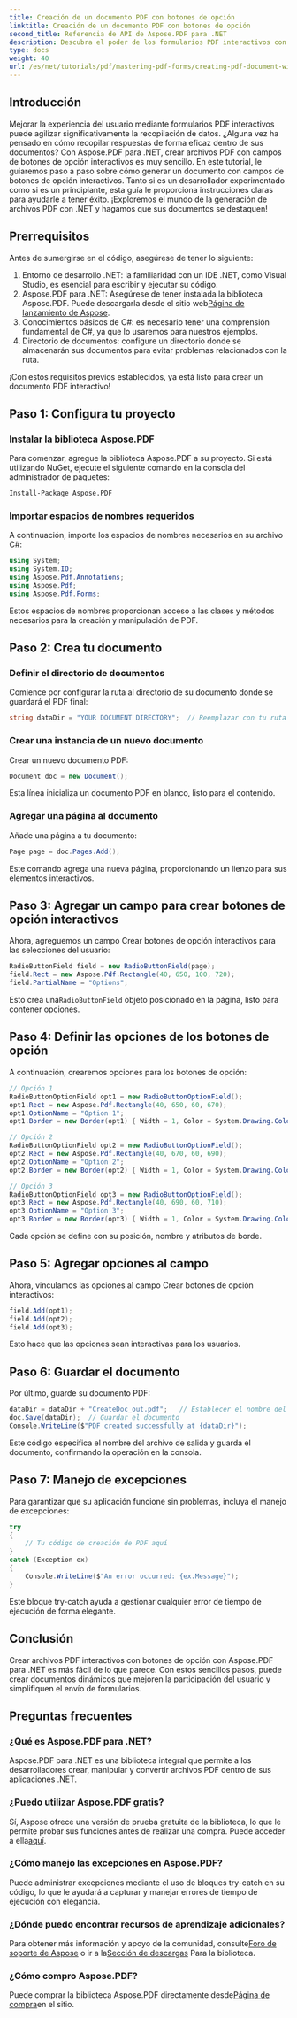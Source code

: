 ```yaml
---
title: Creación de un documento PDF con botones de opción
linktitle: Creación de un documento PDF con botones de opción
second_title: Referencia de API de Aspose.PDF para .NET
description: Descubra el poder de los formularios PDF interactivos con Aspose.PDF para .NET. En este completo tutorial, aprenda a crear de manera eficaz archivos PDF con campos.
type: docs
weight: 40
url: /es/net/tutorials/pdf/mastering-pdf-forms/creating-pdf-document-with-radio-buttons/
---
```

## Introducción

Mejorar la experiencia del usuario mediante formularios PDF interactivos puede agilizar significativamente la recopilación de datos. ¿Alguna vez ha pensado en cómo recopilar respuestas de forma eficaz dentro de sus documentos? Con Aspose.PDF para .NET, crear archivos PDF con campos de botones de opción interactivos es muy sencillo. En este tutorial, le guiaremos paso a paso sobre cómo generar un documento con campos de botones de opción interactivos. Tanto si es un desarrollador experimentado como si es un principiante, esta guía le proporciona instrucciones claras para ayudarle a tener éxito. ¡Exploremos el mundo de la generación de archivos PDF con .NET y hagamos que sus documentos se destaquen!

## Prerrequisitos

Antes de sumergirse en el código, asegúrese de tener lo siguiente:

1. Entorno de desarrollo .NET: la familiaridad con un IDE .NET, como Visual Studio, es esencial para escribir y ejecutar su código.
2.  Aspose.PDF para .NET: Asegúrese de tener instalada la biblioteca Aspose.PDF. Puede descargarla desde el sitio web[Página de lanzamiento de Aspose](https://releases.aspose.com/pdf/net/).
3. Conocimientos básicos de C#: es necesario tener una comprensión fundamental de C#, ya que lo usaremos para nuestros ejemplos.
4. Directorio de documentos: configure un directorio donde se almacenarán sus documentos para evitar problemas relacionados con la ruta.

¡Con estos requisitos previos establecidos, ya está listo para crear un documento PDF interactivo!

## Paso 1: Configura tu proyecto

### Instalar la biblioteca Aspose.PDF

Para comenzar, agregue la biblioteca Aspose.PDF a su proyecto. Si está utilizando NuGet, ejecute el siguiente comando en la consola del administrador de paquetes:

```bash
Install-Package Aspose.PDF
```

### Importar espacios de nombres requeridos

A continuación, importe los espacios de nombres necesarios en su archivo C#:

```csharp
using System;
using System.IO;
using Aspose.Pdf.Annotations;
using Aspose.Pdf;
using Aspose.Pdf.Forms;
```

Estos espacios de nombres proporcionan acceso a las clases y métodos necesarios para la creación y manipulación de PDF.

## Paso 2: Crea tu documento

### Definir el directorio de documentos

Comience por configurar la ruta al directorio de su documento donde se guardará el PDF final:

```csharp
string dataDir = "YOUR DOCUMENT DIRECTORY";  // Reemplazar con tu ruta
```

### Crear una instancia de un nuevo documento

Crear un nuevo documento PDF:

```csharp
Document doc = new Document();
```

Esta línea inicializa un documento PDF en blanco, listo para el contenido.

### Agregar una página al documento

Añade una página a tu documento:

```csharp
Page page = doc.Pages.Add();
```

Este comando agrega una nueva página, proporcionando un lienzo para sus elementos interactivos.

## Paso 3: Agregar un campo para crear botones de opción interactivos

Ahora, agreguemos un campo Crear botones de opción interactivos para las selecciones del usuario:

```csharp
RadioButtonField field = new RadioButtonField(page);
field.Rect = new Aspose.Pdf.Rectangle(40, 650, 100, 720);
field.PartialName = "Options";
```

 Esto crea una`RadioButtonField` objeto posicionado en la página, listo para contener opciones.

## Paso 4: Definir las opciones de los botones de opción

A continuación, crearemos opciones para los botones de opción:

```csharp
// Opción 1
RadioButtonOptionField opt1 = new RadioButtonOptionField();
opt1.Rect = new Aspose.Pdf.Rectangle(40, 650, 60, 670);
opt1.OptionName = "Option 1";
opt1.Border = new Border(opt1) { Width = 1, Color = System.Drawing.Color.Black };

// Opción 2
RadioButtonOptionField opt2 = new RadioButtonOptionField();
opt2.Rect = new Aspose.Pdf.Rectangle(40, 670, 60, 690);
opt2.OptionName = "Option 2";
opt2.Border = new Border(opt2) { Width = 1, Color = System.Drawing.Color.Black };

// Opción 3
RadioButtonOptionField opt3 = new RadioButtonOptionField();
opt3.Rect = new Aspose.Pdf.Rectangle(40, 690, 60, 710);
opt3.OptionName = "Option 3";
opt3.Border = new Border(opt3) { Width = 1, Color = System.Drawing.Color.Black };
```

Cada opción se define con su posición, nombre y atributos de borde.

## Paso 5: Agregar opciones al campo

Ahora, vinculamos las opciones al campo Crear botones de opción interactivos:

```csharp
field.Add(opt1);
field.Add(opt2);
field.Add(opt3);
```

Esto hace que las opciones sean interactivas para los usuarios.

## Paso 6: Guardar el documento

Por último, guarde su documento PDF:

```csharp
dataDir = dataDir + "CreateDoc_out.pdf";   // Establecer el nombre del archivo de salida
doc.Save(dataDir);  // Guardar el documento
Console.WriteLine($"PDF created successfully at {dataDir}");
```

Este código especifica el nombre del archivo de salida y guarda el documento, confirmando la operación en la consola.

## Paso 7: Manejo de excepciones

Para garantizar que su aplicación funcione sin problemas, incluya el manejo de excepciones:

```csharp
try
{
    // Tu código de creación de PDF aquí
}
catch (Exception ex)
{
    Console.WriteLine($"An error occurred: {ex.Message}");
}
```

Este bloque try-catch ayuda a gestionar cualquier error de tiempo de ejecución de forma elegante.

## Conclusión

Crear archivos PDF interactivos con botones de opción con Aspose.PDF para .NET es más fácil de lo que parece. Con estos sencillos pasos, puede crear documentos dinámicos que mejoren la participación del usuario y simplifiquen el envío de formularios.

## Preguntas frecuentes

### ¿Qué es Aspose.PDF para .NET?
Aspose.PDF para .NET es una biblioteca integral que permite a los desarrolladores crear, manipular y convertir archivos PDF dentro de sus aplicaciones .NET.

### ¿Puedo utilizar Aspose.PDF gratis?
 Sí, Aspose ofrece una versión de prueba gratuita de la biblioteca, lo que le permite probar sus funciones antes de realizar una compra. Puede acceder a ella[aquí](https://releases.aspose.com/).

### ¿Cómo manejo las excepciones en Aspose.PDF?
Puede administrar excepciones mediante el uso de bloques try-catch en su código, lo que le ayudará a capturar y manejar errores de tiempo de ejecución con elegancia.

### ¿Dónde puedo encontrar recursos de aprendizaje adicionales?
 Para obtener más información y apoyo de la comunidad, consulte[Foro de soporte de Aspose](https://forum.aspose.com/c/pdf/10) o ir a la[Sección de descargas](https://releases.aspose.com/pdf/net/) Para la biblioteca.

### ¿Cómo compro Aspose.PDF?
 Puede comprar la biblioteca Aspose.PDF directamente desde[Página de compra](https://purchase.aspose.com/buy)en el sitio.
